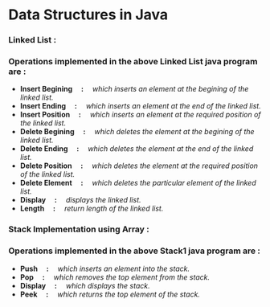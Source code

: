 # Data Structures in Java
### Linked List :
### Operations implemented in the above Linked List java program are :
- <b>Insert Begining  &emsp;:&emsp;</b> <i>which inserts an element at the begining of the linked list.</i>
- <b>Insert Ending    &emsp;:&emsp;</b> <i>which inserts an element at the end of the linked list.</i>
- <b>Insert Position  &emsp;:&emsp;</b> <i>which inserts an element at the required position of the linked list.</i>
- <b>Delete Begining  &emsp;:&emsp;</b> <i>which deletes the element at the begining of the linked list.</i>
- <b>Delete Ending    &emsp;:&emsp;</b> <i>which deletes the element at the end of the linked list.</i>
- <b>Delete Position  &emsp;:&emsp;</b> <i>which deletes the element at the required position of the linked list.</i>
- <b>Delete Element   &emsp;:&emsp;</b> <i>which deletes the particular element of the linked list.</i>
- <b>Display          &emsp;:&emsp;</b> <i>displays the linked list.</i>
- <b>Length           &emsp;:&emsp;</b> <i>return length of the linked list.</i>

### Stack Implementation using Array :
### Operations implemented in the above Stack1 java program are :
- <b>Push     &emsp;:&emsp;</b> <i>which inserts an element into the stack.</i>
- <b>Pop      &emsp;:&emsp;</b> <i>which removes the top element from the stack.</i>
- <b>Display  &emsp;:&emsp;</b> <i>which displays the stack.</i>
- <b>Peek     &emsp;:&emsp;</b> <i>which returns the top element of the stack.</i>


